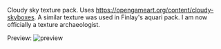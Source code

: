Cloudy sky texture pack. Uses https://opengameart.org/content/cloudy-skyboxes. A similar texture was used in Finlay's aquari pack. I am now officially a texture archaeologist.

Preview:
![preview](assets/minecraft/mcpatcher/sky/world0/day.png)
